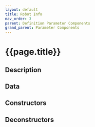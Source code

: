 ```yaml
---
layout: default
title: Robot Info
nav_order: 3
parent: Definition Parameter Components
grand_parent: Parameter Components
---
```


# **{{page.title}}**

## **Description**


## **Data**


## **Constructors**


## **Deconstructors**

